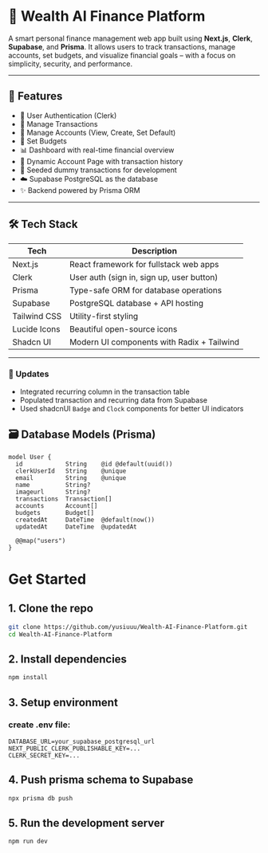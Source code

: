 # 💸 Wealth AI Finance Platform

A smart personal finance management web app built using **Next.js**, **Clerk**, **Supabase**, and **Prisma**. It allows users to track transactions, manage accounts, set budgets, and visualize financial goals – with a focus on simplicity, security, and performance.

---

## 🚀 Features

- 🔐 User Authentication (Clerk)
- 🧾 Manage Transactions
- 🏦 Manage Accounts (View, Create, Set Default)
- 🎯 Set Budgets
- 📊 Dashboard with real-time financial overview
- 🧠 Dynamic Account Page with transaction history
- 🌱 Seeded dummy transactions for development
- ☁️ Supabase PostgreSQL as the database
- ✨ Backend powered by Prisma ORM

---

## 🛠️ Tech Stack

| Tech         | Description                              |
|--------------|------------------------------------------|
| Next.js      | React framework for fullstack web apps   |
| Clerk        | User auth (sign in, sign up, user button)|
| Prisma       | Type-safe ORM for database operations    |
| Supabase     | PostgreSQL database + API hosting        |
| Tailwind CSS | Utility-first styling                    |
| Lucide Icons | Beautiful open-source icons              |
| Shadcn UI    | Modern UI components with Radix + Tailwind |

---

### 🔄 Updates
- Integrated recurring column in the transaction table
- Populated transaction and recurring data from Supabase
- Used shadcnUI `Badge` and `Clock` components for better UI indicators

## 🗃️ Database Models (Prisma)

```prisma
model User {
  id            String    @id @default(uuid())
  clerkUserId   String    @unique
  email         String    @unique
  name          String?
  imageurl      String?
  transactions  Transaction[]
  accounts      Account[]
  budgets       Budget[]
  createdAt     DateTime  @default(now())
  updatedAt     DateTime  @updatedAt

  @@map("users")
}

```
# Get Started
## 1. Clone the repo
```bash
git clone https://github.com/yusiuuu/Wealth-AI-Finance-Platform.git
cd Wealth-AI-Finance-Platform
```
## 2. Install dependencies
```bash
npm install
```
## 3. Setup environment
### create .env file:
```env
DATABASE_URL=your_supabase_postgresql_url
NEXT_PUBLIC_CLERK_PUBLISHABLE_KEY=...
CLERK_SECRET_KEY=...
```
## 4. Push prisma schema to Supabase
```bash
npx prisma db push
```
## 5. Run the development server
```bash
npm run dev
```

```
```

